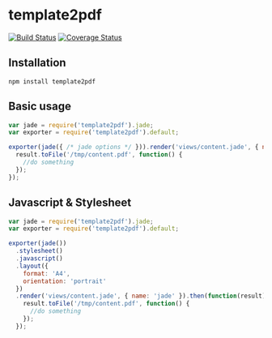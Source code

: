 template2pdf
======================

[![Build Status](https://travis-ci.org/holyshared/template2pdf.svg?branch=master)](https://travis-ci.org/holyshared/template2pdf)
[![Coverage Status](https://coveralls.io/repos/holyshared/template2pdf/badge.svg?branch=master&service=github)](https://coveralls.io/github/holyshared/template2pdf?branch=master)

Installation
----------------------

    npm install template2pdf

Basic usage
--------------------------

```js
var jade = require('template2pdf').jade;
var exporter = require('template2pdf').default;

exporter(jade({ /* jade options */ })).render('views/content.jade', { name: 'jade' }).then(function(result) {
  result.toFile('/tmp/content.pdf', function() {
    //do something
  });
});
```

Javascript & Stylesheet
--------------------------

```js
var jade = require('template2pdf').jade;
var exporter = require('template2pdf').default;

exporter(jade())
  .stylesheet()
  .javascript()
  .layout({
    format: 'A4',
    orientation: 'portrait'
  })
  .render('views/content.jade', { name: 'jade' }).then(function(result) {
    result.toFile('/tmp/content.pdf', function() {
      //do something
    });
  });
```
